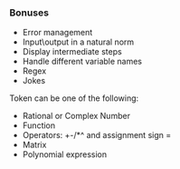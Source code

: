 
### Bonuses

* Error management
* Input\output in a natural norm
* Display intermediate steps
* Handle different variable names
* Regex
* Jokes

Token can be one of the following:

* Rational or Complex Number
* Function
* Operators: +-/*^ and assignment sign =
* Matrix
* Polynomial expression

